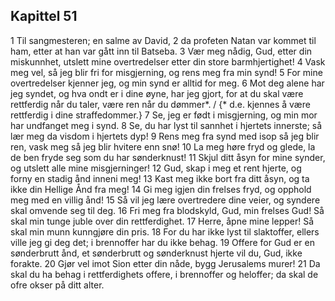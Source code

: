 ## Kapittel 51

1 Til sangmesteren; en salme av David,
2 da profeten Natan var kommet til ham, etter at han var gått inn til Batseba.
3 Vær meg nådig, Gud, etter din miskunnhet, utslett mine overtredelser etter din store barmhjertighet!
4 Vask meg vel, så jeg blir fri for misgjerning, og rens meg fra min synd!
5 For mine overtredelser kjenner jeg, og min synd er alltid for meg.
6 Mot deg alene har jeg syndet, og hva ondt er i dine øyne, har jeg gjort, for at du skal være rettferdig når du taler, være ren når du dømmer*. / {* d.e. kjennes å være rettferdig i dine straffedommer.}
7 Se, jeg er født i misgjerning, og min mor har undfanget meg i synd.
8 Se, du har lyst til sannhet i hjertets innerste; så lær meg da visdom i hjertets dyp!
9 Rens meg fra synd med isop så jeg blir ren, vask meg så jeg blir hvitere enn snø!
10 La meg høre fryd og glede, la de ben fryde seg som du har sønderknust!
11 Skjul ditt åsyn for mine synder, og utslett alle mine misgjerninger!
12 Gud, skap i meg et rent hjerte, og forny en stadig ånd inneni meg!
13 Kast meg ikke bort fra ditt åsyn, og ta ikke din Hellige Ånd fra meg!
14 Gi meg igjen din frelses fryd, og opphold meg med en villig ånd!
15 Så vil jeg lære overtredere dine veier, og syndere skal omvende seg til deg.
16 Fri meg fra blodskyld, Gud, min frelses Gud! Så skal min tunge juble over din rettferdighet.
17 Herre, åpne mine lepper! Så skal min munn kunngjøre din pris.
18 For du har ikke lyst til slaktoffer, ellers ville jeg gi deg det; i brennoffer har du ikke behag.
19 Offere for Gud er en sønderbrutt ånd, et sønderbrutt og sønderknust hjerte vil du, Gud, ikke forakte.
20 Gjør vel imot Sion etter din nåde, bygg Jerusalems murer!
21 Da skal du ha behag i rettferdighets offere, i brennoffer og heloffer; da skal de ofre okser på ditt alter.

